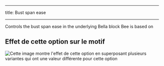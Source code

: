 ***

title: Bust span ease

***

Controls the bust span ease in the underlying Bella block Bee is based on

## Effet de cette option sur le motif

![Cette image montre l'effet de cette option en superposant plusieurs variantes qui ont une valeur différente pour cette option](bee_bustspanease_sample.svg "Effet de cette option sur le motif")
